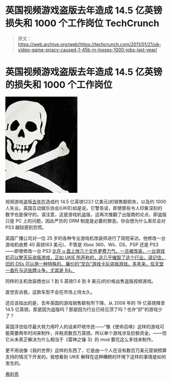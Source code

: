 # 英国视频游戏盗版去年造成 14.5 亿英镑损失和 1000 个工作岗位 TechCrunch

> 原文：<https://web.archive.org/web/https://techcrunch.com/2011/01/21/uk-video-game-piracy-caused-1-45b-in-losses-1000-jobs-last-year/>

# 英国视频游戏盗版去年造成 14.5 亿英镑的损失和 1000 个工作岗位

![](img/437cb58714b62f9625ac45e7737b9c39.png "Piracy")

视频游戏盗版[去年在](https://web.archive.org/web/20221207192145/http://www.bbc.co.uk/newsbeat/12248010)造成约 14.5 亿英镑(23.1 亿美元)的销售额损失，以及约 1000 人失业。英国互动娱乐协会(UKIE)如是说，它警告说，即使那些令人印象深刻的数字也是保守的。请注意，这是游戏机盗版，这再次推翻了出版商的论点，即盗版只是 PC 上的问题，因此严厉的 DRM 制度是必要的罪恶。你会想为什么索尼会对 PS3 越狱感到恐慌。

英国广播公司对一位 25 岁的各种专业游戏机改装师进行了简短采访。他修改一台游戏机收费 40 英镑(63 美元)，不管是 Xbox 360、Wii、DS、PSP 还是 PS3——即使修改一台 PS3 [比在 u 盘上放几个文件更费力气。一旦被改装，一台游戏机可以整天玩盗版游戏，正如 UKIE 所声称的，这几乎摧毁了这个行业。请记住，旧的 DSs 可以用一种特殊的、廉价的“空白”游戏卡玩盗版游戏。多年来，任天堂一直在与这些牌斗争，尤其是 R4。](https://web.archive.org/web/20221207192145/http://www.crunchgear.com/2011/01/17/jailbreaking-your-ps3-all-fun-games-until-your-online-gaming-is-ruined/)

同样的主机改装商也以 1 到 5 英镑(1.6 到 8 美元)的价格出售盗版视频游戏。

直觉告诉我，这款车型不会在市场上待太久。

还应该指出的是，去年英国的游戏销售额有所下降，从 2008 年的 19 亿英镑降至 14.5 亿英镑。那是因为盗版吗？那是因为行业已经见顶了吗？也许“好”的游戏少了？

英国浮世绘尽最大努力用吓人的话来吓唬市民——“像《使命召唤》这样的游戏可能需要两年时间来制作，并耗资数百万英镑。所以单个游戏涉及巨额资金。——但它从未真正解决为什么相当于《雷神之锤 3》的 mod 要花这么多钱来制作。

更不用说像《我的世界》这样的东西了，它是由一个人在没有数百万美元营销预算支持的情况下开发的。我想看到 UKIE 解释在这种糟糕的环境下这样的事情是如何发生的。

[弗利克](https://web.archive.org/web/20221207192145/http://www.flickr.com/photos/earlg/160807760/)
